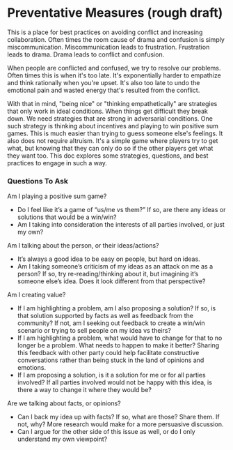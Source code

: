 # Preventative Measures (rough draft)

This is a place for best practices on avoiding conflict and increasing collaboration. Often times the room cause of drama and confusion is simply miscommunication. Miscommunication leads to frustration. Frustration leads to drama. Drama leads to conflict and confusion. 

When people are conflicted and confused, we try to resolve our problems. Often times this is when it's too late. It's exponentially harder to empathize and think rationally when you're upset. It's also too late to undo the emotional pain and wasted energy that's resulted from the conflict.

With that in mind, "being nice" or "thinking empathetically" are strategies that only work in ideal conditions. When things get difficult they break down. We need strategies that are strong in adversarial conditions. One such strategy is thinking about incentives and playing to win positive sum games. This is much easier than trying to guess someone else's feelings. It also does not require altruism. It's a simple game where players try to get what, but knowing that they can only do so if the other players get what they want too. This doc explores some strategies, questions, and best practices to engage in such a way.

### Questions To Ask

Am I playing a positive sum game?
- Do I feel like it’s a game of “us/me vs them?” If so, are there any ideas or solutions that would be a win/win?
- Am I taking into consideration the interests of all parties involved, or just my own?

Am I talking about the person, or their ideas/actions?
- It’s always a good idea to be easy on people, but hard on ideas.
- Am I taking someone’s criticism of my ideas as an attack on me as a person? If so, try re-reading/thinking about it, but imagining it’s someone else’s idea. Does it look different from that perspective?

Am I creating value?
- If I am highlighting a problem, am I also proposing a solution? If so, is that solution supported by facts as well as feedback from the community? If not, am I seeking out feedback to create a win/win scenario or trying to sell people on my idea vs theirs?
- If I am highlighting a problem, what would have to change for that to no longer be a problem. What needs to happen to make it better? Sharing this feedback with other party could help facilitate constructive conversations rather than being stuck in the land of opinions and emotions.
- If I am proposing a solution, is it a solution for me or for all parties involved? If all parties involved would not be happy with this idea, is there a way to change it where they would be?

Are we talking about facts, or opinions?
- Can I back my idea up with facts? If so, what are those? Share them. If not, why? More research would make for a more persuasive discussion.
- Can I argue for the other side of this issue as well, or do I only understand my own viewpoint?
